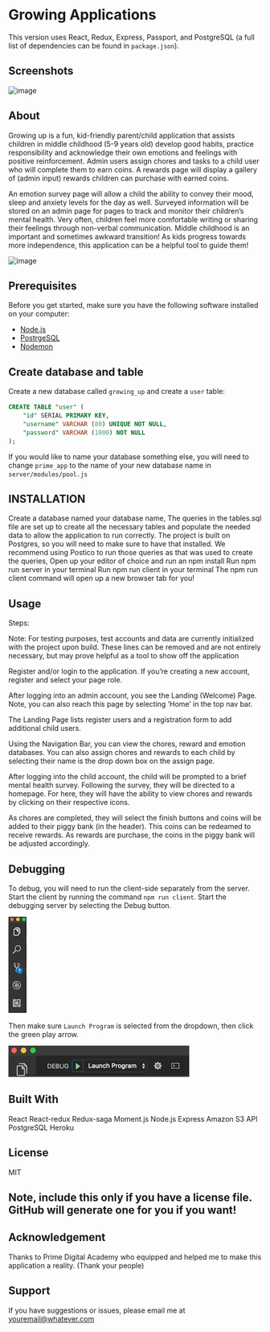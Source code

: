 
# Growing Applications
This version uses React, Redux, Express, Passport, and PostgreSQL (a full list of dependencies can be found in `package.json`).

## Screenshots
![image](https://user-images.githubusercontent.com/67838283/105499788-93815880-5c87-11eb-8597-7596ab9dfa0c.png)


## About

Growing up is a fun, kid-friendly parent/child application that assists children in middle childhood (5-9 years old) develop good habits, practice responsibility and acknowledge their own emotions and feelings with positive reinforcement. Admin users assign chores and tasks to a child user who will complete them to earn coins. A rewards page will display a gallery of (admin input) rewards children can purchase with earned coins.

An emotion survey page will allow a child the ability to convey their mood, sleep and anxiety levels for the day as well. Surveyed information will be stored on an admin page for pages to track and monitor their children’s mental health. Very often, children feel more comfortable writing or sharing their feelings through non-verbal communication. Middle childhood is an important and sometimes awkward transition! As kids progress towards more independence, this application can be a helpful tool to guide them!

![image](https://user-images.githubusercontent.com/67838283/105499807-9a0fd000-5c87-11eb-87a6-3505160a7237.png)

## Prerequisites

Before you get started, make sure you have the following software installed on your computer:

- [Node.js](https://nodejs.org/en/)
- [PostrgeSQL](https://www.postgresql.org/)
- [Nodemon](https://nodemon.io/)

## Create database and table

Create a new database called `growing_up` and create a `user` table:

```SQL
CREATE TABLE "user" (
    "id" SERIAL PRIMARY KEY,
    "username" VARCHAR (80) UNIQUE NOT NULL,
    "password" VARCHAR (1000) NOT NULL
);
```

If you would like to name your database something else, you will need to change `prime_app` to the name of your new database name in `server/modules/pool.js`

## INSTALLATION

Create a database named your database name,
The queries in the tables.sql file are set up to create all the necessary tables and populate the needed data to allow the application to run correctly. The project is built on Postgres, so you will need to make sure to have that installed. We recommend using Postico to run those queries as that was used to create the queries,
Open up your editor of choice and run an npm install
Run npm run server in your terminal
Run npm run client in your terminal
The npm run client command will open up a new browser tab for you!

## Usage
Steps:

Note: For testing purposes, test accounts and data are currently initialized with the project upon build. These lines can be removed and are not entirely necessary, but may prove helpful as a tool to show off the application

Register and/or login to the application. If you’re creating a new account, register and select your page role.

After logging into an admin account, you see the Landing (Welcome) Page. Note, you can also reach this page by selecting ‘Home’ in the top nav bar.

The Landing Page lists register users and a registration form to add additional child users. 

Using the Navigation Bar, you can view the chores, reward and emotion databases.  You can also assign chores and rewards to each child by selecting their name is the drop down box on the assign page. 

After logging into the child account, the child will be prompted to a brief mental health survey.  Following the survey, they will be directed to a homepage.  For here, they will have the ability to view chores and rewards by clicking on their respective icons.

As chores are completed, they will select the finish buttons and coins will be added to their piggy bank (in the header).  This coins can be redeamed to receive rewards. As rewards are purchase, the coins in the piggy bank will be adjusted accordingly.

## Debugging

To debug, you will need to run the client-side separately from the server. Start the client by running the command `npm run client`. Start the debugging server by selecting the Debug button.

![VSCode Toolbar](documentation/images/vscode-toolbar.png)

Then make sure `Launch Program` is selected from the dropdown, then click the green play arrow.

![VSCode Debug Bar](documentation/images/vscode-debug-bar.png)

## Built With
React
React-redux
Redux-saga
Moment.js
Node.js
Express
Amazon S3 API
PostgreSQL
Heroku

## License
MIT

## Note, include this only if you have a license file. GitHub will generate one for you if you want!

## Acknowledgement
Thanks to Prime Digital Academy who equipped and helped me to make this application a reality. (Thank your people)

## Support
If you have suggestions or issues, please email me at youremail@whatever.com
